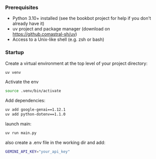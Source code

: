 ### Prerequisites 

- Python 3.10+ installed (see the bookbot project for help if you don't already have it)
- uv project and package manager (download on https://github.comastral-sh/uv)
- Access to a Unix-like shell (e.g. zsh or bash)

### Startup

Create a virtual environment at the top level of your project directory:

```bash
uv venv
```

Activate the env
```bash
source .venv/bin/activate
```

Add dependencies:
```bash
uv add google-genai==1.12.1
uv add python-dotenv==1.1.0
```

launch main:
```bash 
uv run main.py
```

also create a .env file in the working dir and add:
```bash
GEMINI_API_KEY="your_api_key"
```

